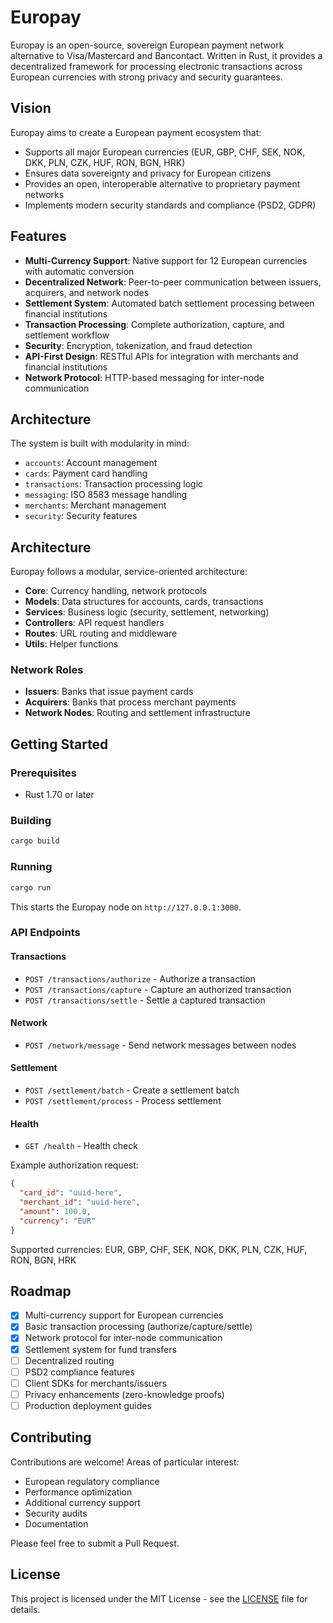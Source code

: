 # Europay

Europay is an open-source, sovereign European payment network alternative to Visa/Mastercard and Bancontact. Written in Rust, it provides a decentralized framework for processing electronic transactions across European currencies with strong privacy and security guarantees.

## Vision

Europay aims to create a European payment ecosystem that:
- Supports all major European currencies (EUR, GBP, CHF, SEK, NOK, DKK, PLN, CZK, HUF, RON, BGN, HRK)
- Ensures data sovereignty and privacy for European citizens
- Provides an open, interoperable alternative to proprietary payment networks
- Implements modern security standards and compliance (PSD2, GDPR)

## Features

- **Multi-Currency Support**: Native support for 12 European currencies with automatic conversion
- **Decentralized Network**: Peer-to-peer communication between issuers, acquirers, and network nodes
- **Settlement System**: Automated batch settlement processing between financial institutions
- **Transaction Processing**: Complete authorization, capture, and settlement workflow
- **Security**: Encryption, tokenization, and fraud detection
- **API-First Design**: RESTful APIs for integration with merchants and financial institutions
- **Network Protocol**: HTTP-based messaging for inter-node communication

## Architecture

The system is built with modularity in mind:

- `accounts`: Account management
- `cards`: Payment card handling
- `transactions`: Transaction processing logic
- `messaging`: ISO 8583 message handling
- `merchants`: Merchant management
- `security`: Security features

## Architecture

Europay follows a modular, service-oriented architecture:

- **Core**: Currency handling, network protocols
- **Models**: Data structures for accounts, cards, transactions
- **Services**: Business logic (security, settlement, networking)
- **Controllers**: API request handlers
- **Routes**: URL routing and middleware
- **Utils**: Helper functions

### Network Roles

- **Issuers**: Banks that issue payment cards
- **Acquirers**: Banks that process merchant payments
- **Network Nodes**: Routing and settlement infrastructure

## Getting Started

### Prerequisites

- Rust 1.70 or later

### Building

```bash
cargo build
```

### Running

```bash
cargo run
```

This starts the Europay node on `http://127.0.0.1:3000`.

### API Endpoints

#### Transactions
- `POST /transactions/authorize` - Authorize a transaction
- `POST /transactions/capture` - Capture an authorized transaction
- `POST /transactions/settle` - Settle a captured transaction

#### Network
- `POST /network/message` - Send network messages between nodes

#### Settlement
- `POST /settlement/batch` - Create a settlement batch
- `POST /settlement/process` - Process settlement

#### Health
- `GET /health` - Health check

Example authorization request:

```json
{
  "card_id": "uuid-here",
  "merchant_id": "uuid-here",
  "amount": 100.0,
  "currency": "EUR"
}
```

Supported currencies: EUR, GBP, CHF, SEK, NOK, DKK, PLN, CZK, HUF, RON, BGN, HRK

## Roadmap

- [x] Multi-currency support for European currencies
- [x] Basic transaction processing (authorize/capture/settle)
- [x] Network protocol for inter-node communication
- [x] Settlement system for fund transfers
- [ ] Decentralized routing
- [ ] PSD2 compliance features
- [ ] Client SDKs for merchants/issuers
- [ ] Privacy enhancements (zero-knowledge proofs)
- [ ] Production deployment guides

## Contributing

Contributions are welcome! Areas of particular interest:
- European regulatory compliance
- Performance optimization
- Additional currency support
- Security audits
- Documentation

Please feel free to submit a Pull Request.

## License

This project is licensed under the MIT License - see the [LICENSE](LICENSE) file for details.
